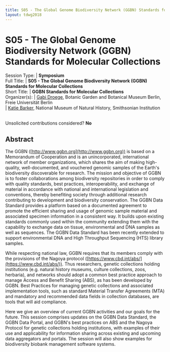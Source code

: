 ```yaml
---
title: S05 - The Global Genome Biodiversity Network (GGBN) Standards for Molecular Collections
layout: tdwg2018
---
```


# S05 - The Global Genome Biodiversity Network (GGBN) Standards for Molecular Collections

Session Type: | **Symposium**  
Full Title:   | **S05 - The Global Genome Biodiversity Network (GGBN) Standards for Molecular Collections**  
Short Title:  | **GGBN Standards for Molecular Collections**  
Organizer(s): | [Gabi Droege](mailto:G.Droege@bgbm.org), Botanic Garden and Botanical Museum Berlin, Freie Universität Berlin  
              | [Katie Barker](mailto:barkerk@si.edu), National Museum of Natural History, Smithsonian Institution  


<p><br />Unsolicited contributions considered? <strong>No</strong></p>


## Abstract

The GGBN ([http://www.ggbn.org](http://www.ggbn.org)) is based on a Memorandum of Cooperation and is an unincorporated, international network of member organizations, which shares the aim of making high-quality, well-documented, and vouchered genomic samples of the Earth's biodiversity discoverable for research. The mission and objective of GGBN is to foster collaborations among biodiversity repositories in order to comply with quality standards, best practices, interoperability, and exchange of material in accordance with national and international legislation and conventions, thereby benefiting society through additional research contributing to development and biodiversity conservation. The GGBN Data Standard provides a platform based on a documented agreement to promote the efficient sharing and usage of genomic sample material and associated specimen information in a consistent way. It builds upon existing standards commonly used within the community extending them with the capability to exchange data on tissue, environmental and DNA samples as well as sequences. The GGBN Data Standard has been recently extended to support environmental DNA and High Throughput Sequencing (HTS) library samples.

While respecting national law, GGBN requires that its members comply with the provisions of the Nagoya protocol ([https://www.cbd.int/abs/](https://www.cbd.int/abs/)). Thus researchers, genetic collections holding institutions (e.g. natural history museums, culture collections, zoos, herbaria), and networks should adopt a common best practice approach to manage Access and Benefit Sharing (ABS), as has been developed by GGBN. Best Practices for managing genetic collections and associated implementation tools, such as standard Material Transfer Agreements (MTA) and mandatory and recommended data fields in collection databases, are tools that will aid compliance.

Here we give an overview of current GGBN activities and our goals for the future. This session comprises updates on the GGBN Data Standard, the GGBN Data Portal, and GGBN's best practices on ABS and the Nagoya Protocol for genetic collections holding institutions, with examples of their use and applicability for information sharing across existing and upcoming data aggregators and portals. The session will also show examples for biodiversity biobank management software systems.

